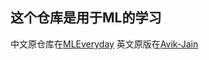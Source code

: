 ## 这个仓库是用于ML的学习
中文原仓库在[MLEveryday](https://github.com/MLEveryday/100-Days-Of-ML-Code)
英文原版在[Avik-Jain](https://github.com/Avik-Jain/100-Days-Of-ML-Code)
